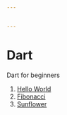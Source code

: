 ```yaml
---


---
```

<h1 id="dart--">Dart</h1>
<p>Dart for beginners</p>
<ol>
<li><a href="https://github.com/shfaizan/dart_programming/blob/master/hello.dart">Hello World</a></li>
<li><a href="https://github.com/shfaizan/dart_programming/blob/master/fibonacci.dart">Fibonacci</a></li>
 <li><a href="https://github.com/shfaizan/dart_programming/blob/master/sunflower.dart">Sunflower</a></li>
</ol>

 

